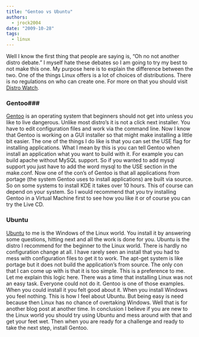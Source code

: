 ```yaml
---
title: "Gentoo vs Ubuntu"
authors:
  - jrock2004
date: "2009-10-28"
tags:
  - linux
---
```


Well I know the first thing that people are saying is, “Oh no not another distro debate.” I myself hate these debates so I am going to try my best to not make this one. My purpose here is to explain the difference between the two. One of the things Linux offers is a lot of choices of distributions. There is no regulations on who can create one. For more on that you should visit [Distro Watch](http://distrowatch.com/).

### Gentoo###

[Gentoo](http://www.gentoo.org/) is an operating system that beginners should not get into unless you like to live dangerous. Unlike most distro’s it is not a click next installer. You have to edit configuration files and work via the command line. Now I know that Gentoo is working on a GUI installer so that might make installing a little bit easier. The one of the things I do like is that you can set the USE flag for installing applications. What I mean by this is you can tell Gentoo when install an application what you want to build with it. For example you can build apache without MySQL support. So if you wanted to add mysql support you just have to add the word mysql to the USE section in the make.conf. Now one of the con’s of Gentoo is that all applications from portage (the system Gentoo uses to install applications) are built via source. So on some systems to install KDE it takes over 10 hours. This of course can depend on your system. So I would recommend that you try installing Gentoo in a Virtual Machine first to see how you like it or of course you can try the Live CD.

### Ubuntu

[Ubuntu](http://www.ubuntu.com/) to me is the Windows of the Linux world. You install it by answering some questions, hitting next and all the work is done for you. Ubuntu is the distro I recommend for the beginner to the Linux world. There is hardly no configuration change at all. I have rarely seen an install that you had to mess with configuration files to get it to work. The apt-get system is like portage but it does not build the application’s from source. The only con that I can come up with is that it is too simple. This is a preference to me. Let me explain this logic here. There was a time that installing Linux was not an easy task. Everyone could not do it. Gentoo is one of those examples. When you could install it you felt good about it. When you install Windows you feel nothing. This is how I feel about Ubuntu. But being easy is need because then Linux has no chance of overtaking Windows. Well that is for another blog post at another time. In conclusion I believe if you are new to the Linux world you should try using Ubuntu and mess around with that and get your feet wet. Then when you are ready for a challenge and ready to take the next step, install Gentoo.
